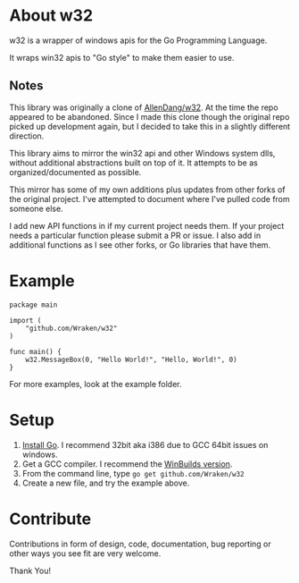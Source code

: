 About w32
==========

w32 is a wrapper of windows apis for the Go Programming Language.

It wraps win32 apis to "Go style" to make them easier to use.

## Notes
This library was originally a clone of [AllenDang/w32](https://github.com/AllenDang/w32). At the time the repo appeared to be abandoned. Since I made this clone though the original repo picked up development again, but I decided to take this in a slightly different direction.

This library aims to mirror the win32 api and other Windows system dlls, without additional abstractions built on top of it. It attempts to be as organized/documented as possible.

This mirror has some of my own additions plus updates from other forks of the original project. I've attempted to document where I've pulled code from someone else.

I add new API functions in if my current project needs them. If your project needs a particular function please submit a PR or issue. I also add in additional functions as I see other forks, or Go libraries that have them.


Example
=====
```
package main

import (
	"github.com/Wraken/w32"
)

func main() {
	w32.MessageBox(0, "Hello World!", "Hello, World!", 0)
}
```

For more examples, look at the example folder.

Setup
=====

1. [Install Go](https://golang.org/dl/). I recommend 32bit aka i386 due to GCC 64bit issues on windows.
2. Get a GCC compiler. I recommend the [WinBuilds version](http://win-builds.org/doku.php/download_and_installation_from_windows).
3. From the command line, type `go get github.com/Wraken/w32`
4. Create a new file, and try the example above.

Contribute
==========

Contributions in form of design, code, documentation, bug reporting or other ways you see fit are very welcome.

Thank You!
